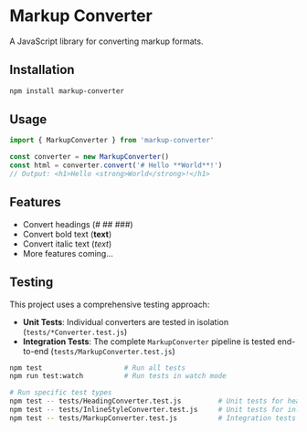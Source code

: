 # Markup Converter

A JavaScript library for converting markup formats.

## Installation
```bash
npm install markup-converter
```

## Usage
```javascript
import { MarkupConverter } from 'markup-converter'

const converter = new MarkupConverter()
const html = converter.convert('# Hello **World**!')
// Output: <h1>Hello <strong>World</strong>!</h1>
```

## Features
- Convert headings (# ## ###)
- Convert bold text (**text**)
- Convert italic text (*text*)
- More features coming...

## Testing

This project uses a comprehensive testing approach:

- **Unit Tests**: Individual converters are tested in isolation (`tests/*Converter.test.js`)
- **Integration Tests**: The complete `MarkupConverter` pipeline is tested end-to-end (`tests/MarkupConverter.test.js`)

```bash
npm test                    # Run all tests
npm run test:watch          # Run tests in watch mode

# Run specific test types
npm test -- tests/HeadingConverter.test.js         # Unit tests for headings
npm test -- tests/InlineStyleConverter.test.js     # Unit tests for inline styles
npm test -- tests/MarkupConverter.test.js          # Integration tests for full pipeline
```